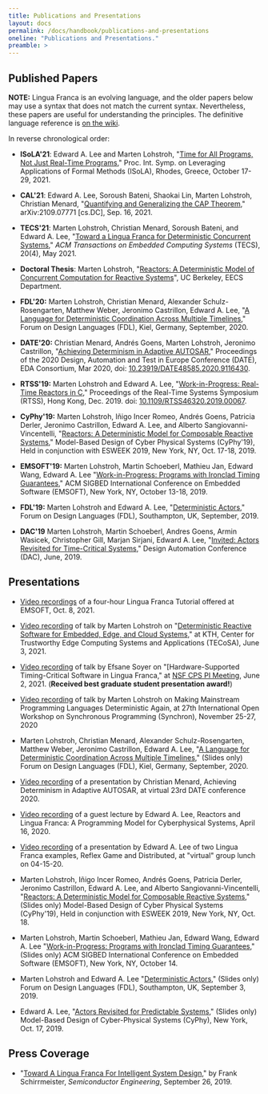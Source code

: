 ```yaml
---
title: Publications and Presentations
layout: docs
permalink: /docs/handbook/publications-and-presentations
oneline: "Publications and Presentations."
preamble: >
---
```

## Published Papers

**NOTE:** Lingua Franca is an evolving language, and the older papers below may use a syntax that does not match the current syntax. Nevertheless, these papers are useful for understanding the principles. The definitive language reference is [on the wiki](https://github.com/lf-lang/lingua-franca/wiki).

In reverse chronological order: 

* **ISoLA'21**: Edward A. Lee and Marten Lohstroh, "[Time for All Programs, Not Just Real-Time Programs](https://doi.org/10.1007/978-3-030-89159-6_15)," Proc. Int. Symp. on Leveraging Applications of Formal Methods (ISoLA), Rhodes, Greece, October 17-29, 2021.

* **CAL'21**: Edward A. Lee, Soroush Bateni, Shaokai Lin, Marten Lohstroh, Christian Menard, "[Quantifying and Generalizing the CAP Theorem](https://arxiv.org/abs/2109.07771)," arXiv:2109.07771 [cs.DC], Sep. 16, 2021.

* **TECS'21**: Marten Lohstroh, Christian Menard, Soroush Bateni, and Edward A. Lee, "[Toward a Lingua Franca for Deterministic Concurrent Systems](https://dl.acm.org/doi/10.1145/3448128)," *ACM Transactions on Embedded Computing Systems* (TECS), 20(4), May 2021.

* **Doctoral Thesis**: Marten Lohstroh, "[Reactors: A Deterministic Model of Concurrent Computation for Reactive Systems](https://www2.eecs.berkeley.edu/Pubs/TechRpts/2020/EECS-2020-235.html)", UC Berkeley, EECS Department.

* **FDL'20:** Marten Lohstroh, Christian Menard, Alexander Schulz-Rosengarten, Matthew Weber, Jeronimo Castrillon, Edward A. Lee, "[A Language for Deterministic Coordination Across Multiple Timelines](https://people.eecs.berkeley.edu/~marten/pdf/Lohstroh_etAl_FDL20.pdf)," Forum on Design Languages (FDL), Kiel, Germany, September, 2020.

* **DATE'20:** Christian Menard, Andrés Goens, Marten Lohstroh, Jeronimo Castrillon, "[Achieving Determinism in Adaptive AUTOSAR](https://arxiv.org/pdf/1912.01367)," Proceedings of the 2020 Design, Automation and Test in Europe Conference (DATE), EDA Consortium, Mar 2020, doi: [10.23919/DATE48585.2020.9116430](https://doi.org/10.23919/DATE48585.2020.9116430).

* **RTSS'19:** Marten Lohstroh and Edward A. Lee, "[Work-in-Progress: Real-Time Reactors in C](https://ieeexplore.ieee.org/document/9052189)," Proceedings of the Real-Time Systems Symposium (RTSS), Hong Kong, Dec. 2019. doi: [10.1109/RTSS46320.2019.00067](https://doi.org/10.1109/RTSS46320.2019.00067).

* **CyPhy'19:** Marten Lohstroh, I&ntilde;igo Incer Romeo, Andr&eacute;s Goens, Patricia Derler, Jeronimo Castrillon, Edward A. Lee, and Alberto Sangiovanni-Vincentelli, "[Reactors: A Deterministic Model for Composable Reactive Systems](https://people.eecs.berkeley.edu/~marten/pdf/Lohstroh_etAl_CyPhy19.pdf)," Model-Based Design of Cyber Physical Systems (CyPhy'19), Held in conjunction with ESWEEK 2019, New York, NY, Oct. 17-18, 2019.

* **EMSOFT'19:** Marten Lohstroh, Martin Schoeberl, Mathieu Jan, Edward Wang, Edward A. Lee "[Work-in-Progress: Programs with Ironclad Timing Guarantees](https://ptolemy.berkeley.edu/publications/papers/19/LohstrohEtAl_IroncladTiming_EMSOFT_2019.pdf)," ACM SIGBED International Conference on Embedded Software (EMSOFT), New York, NY, October 13-18, 2019.

* **FDL'19:** Marten Lohstroh and Edward A. Lee, "[Deterministic Actors](https://ptolemy.berkeley.edu/publications/papers/19/Lohstroh_Lee_DeterministicActors_FDL_2019.pdf)," Forum on Design Languages (FDL), Southampton, UK, September, 2019.

* **DAC'19** Marten Lohstroh, Martin Schoeberl, Andres Goens, Armin Wasicek, Christopher Gill, Marjan Sirjani, Edward A. Lee, "[Invited: Actors Revisited for Time-Critical Systems](https://ptolemy.berkeley.edu/publications/papers/19/LohstrohEtAl_Reactors_DAC_2019.pdf)," Design Automation Conference (DAC), June, 2019.

## Presentations

* [Video recordings](https://github.com/lf-lang/lingua-franca/wiki/Tutorial) of a four-hour Lingua Franca Tutorial offered at EMSOFT, Oct. 8, 2021.

* [Video recording](https://www.youtube.com/watch?v=vMIrJgZz4G8) of talk by Marten Lohstroh on "[Deterministic Reactive Software for Embedded, Edge, and Cloud Systems](https://www.tecosa.center.kth.se/event/tecosa-seminar-deterministic-reactive-software-for-embedded-edge-and-cloud-systems/)," at KTH, Center for Trustworthy Edge Computing Systems and Applications (TECoSA), June 3, 2021.

* [Video recording](https://youtu.be/46OXz55qhFA) of talk by Efsane Soyer on "[Hardware-Supported Timing-Critical Software in Lingua Franca," at [NSF CPS PI Meeting](https://cps-vo.org/group/cps-pimtg21/program-agenda), June 2, 2021. (**Received best graduate student presentation award!**)

* [Video recording](https://www.youtube.com/watch?v=6YBtnBO7wdg) of talk by Marten Lohstroh on Making Mainstream Programming Languages Deterministic Again, at 27th International Open Workshop on Synchronous Programming (Synchron), November 25-27, 2020

* Marten Lohstroh, Christian Menard, Alexander Schulz-Rosengarten, Matthew Weber, Jeronimo Castrillon, Edward A. Lee, "[A Language for Deterministic Coordination Across Multiple Timelines](https://github.com/lf-lang/lingua-franca/blob/master/presentations/Lohstroh_etAl_FDL20.pdf)," (Slides only) Forum on Design Languages (FDL), Kiel, Germany, September, 2020.

* [Video recording](https://www.youtube.com/watch?v=DkUjmbUU1zc) of a presentation by Christian Menard, Achieving Determinism in Adaptive AUTOSAR, at virtual 23rd DATE conference 2020.

* [Video recording]( https://youtu.be/Bk0ST1ckAsI) of a guest lecture by Edward A. Lee, Reactors and Lingua Franca: A Programming Model for Cyberphysical Systems, April 16, 2020.

* [Video recording](https://youtu.be/TsE3vEzZFpI) of a presentation by Edward A. Lee of two Lingua Franca examples, Reflex Game and Distributed, at "virtual" group lunch on 04-15-20.

* Marten Lohstroh, I&ntilde;igo Incer Romeo, Andr&eacute;s Goens, Patricia Derler, Jeronimo Castrillon, Edward A. Lee, and Alberto Sangiovanni-Vincentelli, "[Reactors: A Deterministic Model for Composable Reactive Systems](https://github.com/lf-lang/lingua-franca/blob/master/presentations/Lohstroh_etAl_CyPhy19.pdf)," (Slides only) Model-Based Design of Cyber Physical Systems (CyPhy'19), Held in conjunction with ESWEEK 2019, New York, NY, Oct. 18. 

* Marten Lohstroh, Martin Schoeberl, Mathieu Jan, Edward Wang, Edward A. Lee "[Work-in-Progress: Programs with Ironclad Timing Guarantees](https://github.com/lf-lang/lingua-franca/blob/master/presentations/Lohstroh_etAl_EMSOFT19.pdf)," (Slides only) ACM SIGBED International Conference on Embedded Software (EMSOFT), New York, NY, October 14.

* Marten Lohstroh and Edward A. Lee "[Deterministic Actors](https://github.com/lf-lang/lingua-franca/blob/master/presentations/Lohstroh_Lee_FDL19.pdf)," (Slides only) Forum on Design Languages (FDL), Southampton, UK, September 3, 2019.
 
* Edward A. Lee, "[Actors Revisited for Predictable Systems](https://github.com/lf-lang/lingua-franca/blob/master/presentations/Lee_ActorsRevisited_CyPhy.pdf)," (Slides only) Model-Based Design of Cyber-Physical Systems (CyPhy), New York, Oct. 17, 2019.

## Press Coverage

* "[Toward A Lingua Franca For Intelligent System Design](https://semiengineering.com/toward-a-lingua-franca-for-intelligent-system-design/)," by Frank Schirrmeister, *Semiconductor Engineering*, September 26, 2019.